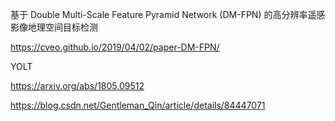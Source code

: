 基于 Double Multi-Scale Feature Pyramid Network (DM-FPN) 的高分辨率遥感影像地理空间目标检测

https://cveo.github.io/2019/04/02/paper-DM-FPN/



YOLT

https://arxiv.org/abs/1805.09512

https://blog.csdn.net/Gentleman_Qin/article/details/84447071